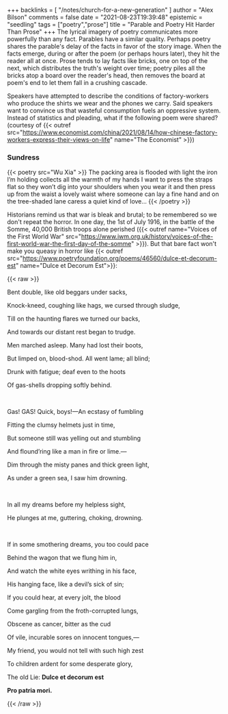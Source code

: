 +++
backlinks = [
  "/notes/church-for-a-new-generation"
]
author = "Alex Bilson"
comments = false
date = "2021-08-23T19:39:48"
epistemic = "seedling"
tags = ["poetry","prose"]
title = "Parable and Poetry Hit Harder Than Prose"
+++
The lyrical imagery of poetry communicates more powerfully than any fact. Parables have a similar quality. Perhaps poetry shares the parable's delay of the facts in favor of the story image. When the facts emerge, during or after the poem (or perhaps hours later), they hit the reader all at once. Prose tends to lay facts like bricks, one on top of the next, which distributes the truth's weight over time; poetry piles all the bricks atop a board over the reader's head, then removes the board at poem's end to let them fall in a crushing cascade.

Speakers have attempted to describe the conditions of factory-workers who produce the shirts we wear and the phones we carry. Said speakers want to convince us that wasteful consumption fuels an oppressive system. Instead of statistics and pleading, what if the following poem were shared? (courtesy of {{< outref src="https://www.economist.com/china/2021/08/14/how-chinese-factory-workers-express-their-views-on-life" name="The Economist" >}})

### Sundress

{{< poetry src="Wu Xia" >}}
    The packing area is flooded with light
    the iron I’m holding
    collects all the warmth of my hands
    I want to press the straps flat
    so they won’t dig into your shoulders when you wear it
    and then press up from the waist
    a lovely waist
    where someone can lay a fine hand
    and on the tree-shaded lane
    caress a quiet kind of love...
{{< /poetry >}}

Historians remind us that war is bleak and brutal; to be remembered so we don't repeat the horror. In one day, the 1st of July 1916, in the battle of the Somme, 40,000 British troops alone perished ({{< outref name="Voices of the First World War" src="https://www.iwm.org.uk/history/voices-of-the-first-world-war-the-first-day-of-the-somme" >}}). But that bare fact won't make you queasy in horror like {{< outref src="https://www.poetryfoundation.org/poems/46560/dulce-et-decorum-est" name="Dulce et Decorum Est">}}:

{{< raw >}}
<div class="poetry">
<p>Bent double, like old beggars under sacks,</p>
<p>Knock-kneed, coughing like hags, we cursed through sludge,</p>
<p>Till on the haunting flares we turned our backs,</p>
<p>And towards our distant rest began to trudge.</p>
<p>Men marched asleep. Many had lost their boots,</p>
<p>But limped on, blood-shod. All went lame; all blind;</p>
<p>Drunk with fatigue; deaf even to the hoots</p>
<p>Of gas-shells dropping softly behind.</p>
<br />
<p>Gas! GAS! Quick, boys!—An ecstasy of fumbling</p>
<p>Fitting the clumsy helmets just in time,</p>
<p>But someone still was yelling out and stumbling</p>
<p>And flound’ring like a man in fire or lime.—</p>
<p>Dim through the misty panes and thick green light,</p>
<p>As under a green sea, I saw him drowning.</p>
<br />
<p>In all my dreams before my helpless sight,</p>
<p>He plunges at me, guttering, choking, drowning.</p>
<br />
<p>If in some smothering dreams, you too could pace</p>
<p>Behind the wagon that we flung him in,</p>
<p>And watch the white eyes writhing in his face,</p>
<p>His hanging face, like a devil’s sick of sin;</p>
<p>If you could hear, at every jolt, the blood</p>
<p>Come gargling from the froth-corrupted lungs,</p>
<p>Obscene as cancer, bitter as the cud</p>
<p>Of vile, incurable sores on innocent tongues,—</p>
<p>My friend, you would not tell with such high zest</p>
<p>To children ardent for some desperate glory,</p>
<p>The old Lie: <b>Dulce et decorum est</b></p>
<p><b>Pro patria mori.</b></p>
</div>
{{< /raw >}}

